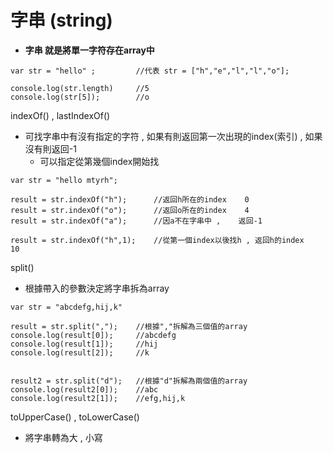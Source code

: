 # 字串 (string)

-  **字串   就是將單一字符存在array中**

``` 
var str = "hello" ;			//代表 str = ["h","e","l","l","o"];

console.log(str.length)		//5
console.log(str[5]);		//o
```



indexOf()  ,  lastIndexOf()

- 可找字串中有沒有指定的字符 , 如果有則返回第一次出現的index(索引)  ,  如果沒有則返回-1
  - 可以指定從第幾個index開始找

``` 
var str = "hello mtyrh";

result = str.indexOf("h");		//返回h所在的index    0
result = str.indexOf("o");		//返回o所在的index    4
result = str.indexOf("a");		//因a不在字串中 ,    返回-1

result = str.indexOf("h",1);	//從第一個index以後找h , 返回h的index   10
```

split()

- 根據帶入的參數決定將字串拆為array

``` 
var str = "abcdefg,hij,k"

result = str.split(",");	//根據","拆解為三個值的array
console.log(result[0]);		//abcdefg
console.log(result[1]);		//hij
console.log(result[2]);		//k


result2 = str.split("d");	//根據"d"拆解為兩個值的array
console.log(result2[0]);	//abc
console.log(result2[1]);	//efg,hij,k
```



toUpperCase()  ,  toLowerCase()

- 將字串轉為大 , 小寫